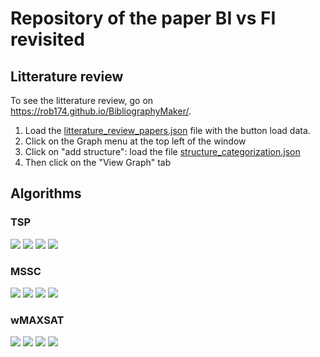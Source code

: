 # Repository of the paper BI vs FI revisited

## Litterature review

To see the litterature review, go on https://rob174.github.io/BibliographyMaker/.

1. Load the [litterature_review_papers.json](data/litterature_review/litterature_review_papers.json) file with the button load data.
2. Click on the Graph menu at the top left of the window
3. Click on "add structure": load the file [structure_categorization.json](data/litterature_review/structure_categorization.json)
4. Then click on the "View Graph" tab

## Algorithms

### TSP

![](imgs/algorithms/1.png)
![](imgs/algorithms/2.png)
![](imgs/algorithms/3.png)
![](imgs/algorithms/4.png)

### MSSC

![](imgs/algorithms/5.png)
![](imgs/algorithms/6.png)
![](imgs/algorithms/7.png)
![](imgs/algorithms/8.png)

### wMAXSAT

![](imgs/algorithms/9.png)
![](imgs/algorithms/10.png)
![](imgs/algorithms/11.png)
![](imgs/algorithms/12.png)
